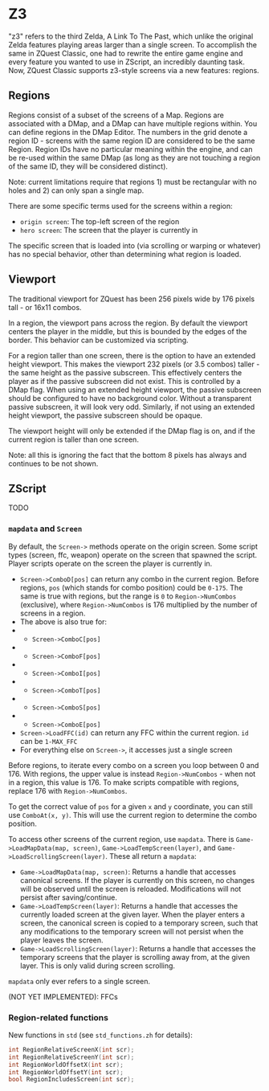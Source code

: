 # Z3

"z3" refers to the third Zelda, A Link To The Past, which unlike the original Zelda features playing areas larger than a single screen. To accomplish the same in ZQuest Classic, one had to rewrite the entire game engine and every feature you wanted to use in ZScript, an incredibly daunting task. Now, ZQuest Classic supports z3-style screens via a new features: regions.

## Regions

Regions consist of a subset of the screens of a Map. Regions are associated with a DMap, and a DMap can have multiple regions within. You can define regions in the DMap Editor. The numbers in the grid denote a region ID - screens with the same region ID are considered to be the same Region. Region IDs have no particular meaning within the engine, and can be re-used within the same DMap (as long as they are not touching a region of the same ID, they will be considered distinct).

Note: current limitations require that regions 1) must be rectangular with no holes and 2) can only span a single map.

There are some specific terms used for the screens within a region:

* `origin screen`: The top-left screen of the region
* `hero screen`: The screen that the player is currently in

The specific screen that is loaded into (via scrolling or warping or whatever) has no special behavior, other than determining what
region is loaded.

## Viewport

The traditional viewport for ZQuest has been 256 pixels wide by 176 pixels tall - or 16x11 combos.

In a region, the viewport pans across the region. By default the viewport centers the player in the middle, but this is bounded by the edges of the border. This behavior can be customized via scripting.

For a region taller than one screen, there is the option to have an extended height viewport. This makes the viewport 232 pixels (or 3.5 combos) taller - the same height as the passive subscreen. This effectively centers the player as if the passive subscreen did not exist. This is controlled by a DMap flag. When using an extended height viewport, the passive subscreen should be configured to have no background color. Without a transparent passive subscreen, it will look very odd. Similarly, if not using an extended height viewport, the passive subscreen should be opaque.

The viewport height will only be extended if the DMap flag is on, and if the current region is taller than one screen.

Note: all this is ignoring the fact that the bottom 8 pixels has always and continues to be not shown.

## ZScript

TODO

### `mapdata` and `Screen`

By default, the `Screen->` methods operate on the origin screen. Some script types (screen, ffc, weapon) operate on the screen that spawned the script. Player scripts operate on the screen the player is currently in.

* `Screen->ComboD[pos]` can return any combo in the current region. Before regions, `pos` (which stands for combo position) could be `0-175`. The same is true with regions, but the range is `0` to `Region->NumCombos` (exclusive), where `Region->NumCombos` is 176 multiplied by the number of screens in a region.
* The above is also true for:
* * `Screen->ComboC[pos]`
* * `Screen->ComboF[pos]`
* * `Screen->ComboI[pos]`
* * `Screen->ComboT[pos]`
* * `Screen->ComboS[pos]`
* * `Screen->ComboE[pos]`
* `Screen->LoadFFC(id)` can return any FFC within the current region. `id` can be `1-MAX_FFC`
* For everything else on `Screen->`, it accesses just a single screen

Before regions, to iterate every combo on a screen you loop between 0 and 176. With regions, the upper value is instead `Region->NumCombos` - when not in a region, this value is 176. To make scripts compatible with regions, replace 176 with `Region->NumCombos`.

To get the correct value of `pos` for a given `x` and `y` coordinate, you can still use `ComboAt(x, y)`. This will use the current region to determine the combo position.

To access other screens of the current region, use `mapdata`. There is `Game->LoadMapData(map, screen)`, `Game->LoadTempScreen(layer)`, and `Game->LoadScrollingScreen(layer)`. These all return a `mapdata`:

* `Game->LoadMapData(map, screen)`: Returns a handle that accesses canonical screens. If the player is currently on this screen, no changes will be observed until the screen is reloaded. Modifications will not persist after saving/continue.
* `Game->LoadTempScreen(layer)`: Returns a handle that accesses the currently loaded screen at the given layer. When the player enters a screen, the canonical screen is copied to a temporary screen, such that any modifications to the temporary screen will not persist when the player leaves the screen.
* `Game->LoadScrollingScreen(layer)`: Returns a handle that accesses the temporary screens that the player is scrolling away from, at the given layer. This is only valid during screen scrolling.

`mapdata` only ever refers to a single screen.

(NOT YET IMPLEMENTED): FFCs

### Region-related functions

New functions in `std` (see `std_functions.zh` for details):

```c
int RegionRelativeScreenX(int scr);
int RegionRelativeScreenY(int scr);
int RegionWorldOffsetX(int scr);
int RegionWorldOffsetY(int scr);
bool RegionIncludesScreen(int scr);
```
